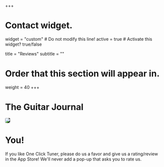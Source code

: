 +++
# Contact widget.
widget = "custom"  # Do not modify this line!
active = true  # Activate this widget? true/false

title = "Reviews"
subtitle = ""

# Order that this section will appear in.
weight = 40
+++

# The Guitar Journal

<a href="https://www.theguitarjournal.com/one-click-tuner-minimalist-guitar-tuner-app-frequency-display/">
    <img src="img/The-Guitar-Journal-White-120px.png" style="background-color: black; border-radius: 4px;">
</a>

# You!

If you like One Click Tuner, please do us a favor and give us a rating/review in the App Store!  We'll never add a pop-up that asks you to rate us.

